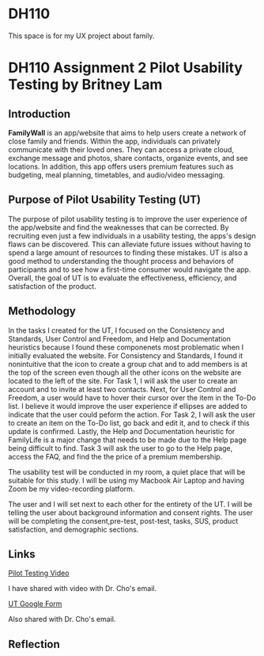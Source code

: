 # DH110
This space is for my UX project about family. 
# DH110 Assignment 2 Pilot Usability Testing by Britney Lam

## Introduction
**FamilyWall**  is an app/website that aims to help users create a network of close family and friends. Within the app, individuals can privately communicate with their loved ones. They can access a private cloud, exchange message and photos, share contacts, organize events, and see locations. In addition, this app offers users premium features such as budgeting, meal planning, timetables, and audio/video messaging. 

## Purpose of Pilot Usability Testing (UT)
The purpose of pilot usability testing is to improve the user experience of the app/website and find the weaknesses that can be corrected. By recruiting even just a few individuals in a usability testing, the apps's design flaws can be discovered. This can alleviate future issues without having to spend a large amount of resources to finding these mistakes. UT is also a good method to understanding the thought process and behaviors of participants and to see how a first-time consumer would navigate the app. Overall, the goal of UT is to evaluate the effectiveness, efficiency, and satisfaction of the product.

## Methodology 

In the tasks I created for the UT, I focused on the Consistency and Standards, User Control and Freedom, and Help and Documentation heuristics because I found these componenets most problematic when I initially evaluated the website. For Consistency and Standards, I found it nonintuitive that the icon to create a group chat and to add members is at the top of the screen even though all the other icons on the website are located to the left of the site. For Task 1, I will ask the user to create an account and to invite at least two contacts. Next, for User Control and Freedom, a user would have to hover their cursor over the item in the To-Do list. I believe it would improve the user experience if ellipses are added to indicate that the user could peform the action. For Task 2, I will ask the user to create an item on the To-Do list, go back and edit it, and to check if this update is confirmed. Lastly, the Help and Documentation heuristic for FamilyLife is a major change that needs to be made due to the Help page being difficult to find. Task 3 will ask the user to go to the Help page, access the FAQ, and find the the price of a premium membership.

The usability test will be conducted in my room, a quiet place that will be suitable for this study. I will be using my Macbook Air Laptop and having Zoom be my video-recording platform. 

The user and I will set next to each other for the entirety of the UT. I will be telling the user about background information and consent rights. The user will be completing the consent,pre-test, post-test, tasks, SUS, product satisfaction, and demographic sections. 

## Links

[Pilot Testing Video](https://photos.app.goo.gl/9Y3ZSdgvFrvAWx6D9) 

I have shared with video with Dr. Cho's email.

[UT Google Form](https://docs.google.com/forms/d/e/1FAIpQLSc_XpjEgxZQ4J4-rIJmJdnS3EHh8Hj4ut9qlBjBmqsjUtbmiw/viewform?vc=0&c=0&w=1&flr=0)

Also shared with Dr. Cho's email. 

## Reflection
